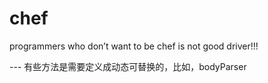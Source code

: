 # chef
programmers who don’t want to be chef is not good driver!!!


--- 有些方法是需要定义成动态可替换的，比如，bodyParser

